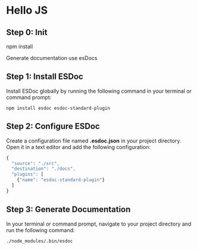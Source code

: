 
# Hello JS


## Step 0: Init

npm install

Generate documentation use esDocs

## Step 1: Install ESDoc
Install ESDoc globally by running the following command in your terminal or command prompt:

`npm install esdoc esdoc-standard-plugin`



## Step 2: Configure ESDoc
Create a configuration file named **.esdoc.json** in your project directory. Open it in a text editor and add the following configuration:

```javascript
{
  "source": "./src",
  "destination": "./docs",
  "plugins": [
    {"name": "esdoc-standard-plugin"}
  ]
}
```

## Step 3: Generate Documentation
In your terminal or command prompt, navigate to your project directory and run the following command:

`./node_modules/.bin/esdoc`